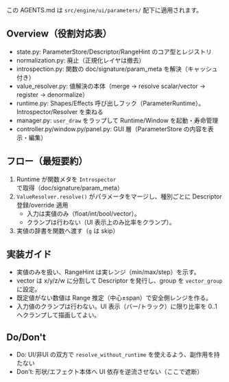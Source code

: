 この AGENTS.md は `src/engine/ui/parameters/` 配下に適用されます。

## Overview（役割対応表）
- state.py: ParameterStore/Descriptor/RangeHint のコア型とレジストリ
- normalization.py: 廃止（正規化レイヤは撤去）
- introspection.py: 関数の doc/signature/param_meta を解決（キャッシュ付き）
- value_resolver.py: 値解決の本体（merge → resolve scalar/vector → register → denormalize）
- runtime.py: Shapes/Effects 呼び出しフック（ParameterRuntime）。Introspector/Resolver を束ねる
- manager.py: `user_draw` をラップして Runtime/Window を起動・寿命管理
- controller.py/window.py/panel.py: GUI 層（ParameterStore の内容を表示・編集）

## フロー（最短要約）
1) Runtime が関数メタを `Introspector` で取得（doc/signature/param_meta）
2) `ValueResolver.resolve()` がパラメータをマージし、種別ごとに Descriptor 登録/override 適用
   - 入力は実値のみ（float/int/bool/vector）。
   - クランプは行わない（UI 表示上のみ比率をクランプ）。
3) 実値の辞書を関数へ渡す（`g` は skip）

## 実装ガイド
- 実値のみを扱い、RangeHint は実レンジ（min/max/step）を示す。
- vector は x/y/z/w に分割して Descriptor を発行し、group を `vector_group` に設定。
- 既定値がない数値は Range 推定（中心±span）で安全側レンジを作る。
- 入力値のクランプは行わない。UI 表示（バー/トラック）に限り比率を 0..1 へクランプして描画してよい。

## Do/Don't
- Do: UI/非UI の双方で `resolve_without_runtime` を使えるよう、副作用を持たない
- Don't: 形状/エフェクト本体へ UI 依存を逆流させない（ここで遮断）

